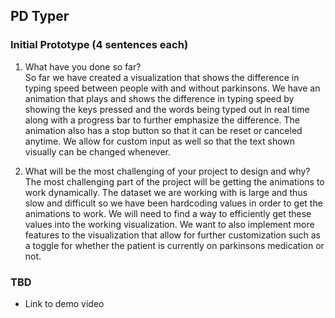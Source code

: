 ## PD Typer

### Initial Prototype (4 sentences each)
1. What have you done so far?  
So far we have created a visualization that shows the difference in typing speed between people with and without parkinsons. We have an animation that plays and shows the difference in typing speed by showing the keys pressed and the words being typed out in real time along with a progress bar to further emphasize the difference. The animation also has a stop button so that it can be reset or canceled anytime. We allow for custom input as well so that the text shown visually can be changed whenever.

2. What will be the most challenging of your project to design and why?  
The most challenging part of the project will be getting the animations to work dynamically. The dataset we are working with is large and thus slow and difficult so we have been hardcoding values in order to get the animations to work. We will need to find a way to efficiently get these values into the working visualization. We want to also implement more features to the visualization that allow for further customization such as a toggle for whether the patient is currently on parkinsons medication or not.


### TBD
- Link to demo video

<!-- ### Introduction

### Features

### Interactions



## Development Process

### 1. Data Cleaning & Organization

### Closing

### Technologies Used

### Future Improvements -->
